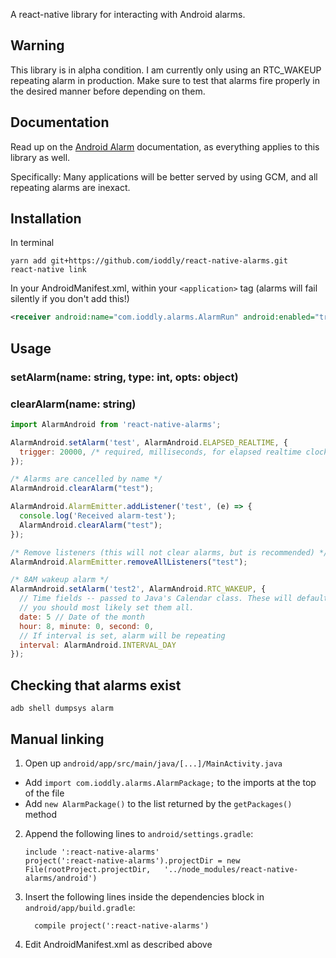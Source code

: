 A react-native library for interacting with Android alarms.

## Warning

This library is in alpha condition. I am currently only using an RTC_WAKEUP repeating alarm in production. Make sure to
test that alarms fire properly in the desired manner before depending on them.

## Documentation

Read up on the [Android Alarm](https://developer.android.com/training/scheduling/alarms.html) documentation, as
everything applies to this library as well.

Specifically: Many applications will be better served by using GCM, and all repeating alarms are inexact.

## Installation

In terminal

```shell
yarn add git+https://github.com/ioddly/react-native-alarms.git
react-native link
```

In your AndroidManifest.xml, within your `<application>` tag (alarms will fail silently if you don't add this!)

```xml
<receiver android:name="com.ioddly.alarms.AlarmRun" android:enabled="true"></receiver> 
```

## Usage

### setAlarm(name: string, type: int, opts: object)
### clearAlarm(name: string)

```javascript
import AlarmAndroid from 'react-native-alarms';

AlarmAndroid.setAlarm('test', AlarmAndroid.ELAPSED_REALTIME, {
  trigger: 20000, /* required, milliseconds, for elapsed realtime clocks */
});

/* Alarms are cancelled by name */
AlarmAndroid.clearAlarm("test");

AlarmAndroid.AlarmEmitter.addListener('test', (e) => {
  console.log('Received alarm-test');
  AlarmAndroid.clearAlarm("test");
});

/* Remove listeners (this will not clear alarms, but is recommended) */
AlarmAndroid.AlarmEmitter.removeAllListeners("test");

/* 8AM wakeup alarm */
AlarmAndroid.setAlarm('test2', AlarmAndroid.RTC_WAKEUP, {
  // Time fields -- passed to Java's Calendar class. These will default to the current time if not provided
  // you should most likely set them all.
  date: 5 // Date of the month
  hour: 8, minute: 0, second: 0,
  // If interval is set, alarm will be repeating
  interval: AlarmAndroid.INTERVAL_DAY 
});

```

## Checking that alarms exist

`adb shell dumpsys alarm`

## Manual linking

1. Open up `android/app/src/main/java/[...]/MainActivity.java`
  - Add `import com.ioddly.alarms.AlarmPackage;` to the imports at the top of the file
  - Add `new AlarmPackage()` to the list returned by the `getPackages()` method
2. Append the following lines to `android/settings.gradle`:
  	```
  	include ':react-native-alarms'
  	project(':react-native-alarms').projectDir = new File(rootProject.projectDir, 	'../node_modules/react-native-alarms/android')
  	```
3. Insert the following lines inside the dependencies block in `android/app/build.gradle`:
  	```
      compile project(':react-native-alarms')
  	```

4. Edit AndroidManifest.xml as described above
